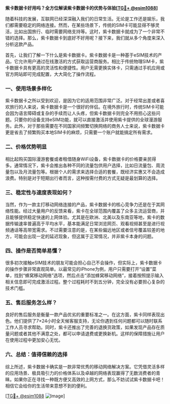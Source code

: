 **紫卡数据卡好用吗？全方位解读紫卡数据卡的优势与体验[[TG💪+ @esim1088](https://t.me/s/esim1088)]**

随着科技的发展，互联网已经深深融入我们的日常生活。无论是工作还是娱乐，我们都需要稳定的网络连接。然而，在某些场景下，传统的SIM卡可能显得不够灵活，比如出国旅行、临时需要网络支持等。这时，紫卡数据卡就成为了一个非常不错的选择。那么，紫卡数据卡到底好不好用呢？接下来，我们就从多个角度来深入分析这款产品。

首先，让我们了解一下什么是紫卡数据卡。紫卡数据卡是一种基于eSIM技术的产品，它允许用户通过在线激活的方式获取运营商服务。相比于传统物理SIM卡，紫卡数据卡具有更高的灵活性和便捷性。用户无需更换实体卡，只需通过手机应用或官方网站即可完成配置，大大简化了操作流程。

### **一、使用场景多样化**
紫卡数据卡之所以受到欢迎，是因为它的适用范围非常广泛。对于经常出差或者喜欢旅行的人来说，紫卡数据卡是一个很好的伴侣。在境外旅行时，传统SIM卡可能会因为语言障碍或复杂的手续而让人头疼，但紫卡数据卡则完全不用担心这些问题。只要你的设备支持eSIM功能，就可以直接激活并使用紫卡提供的全球漫游服务。此外，对于那些需要在不同国家间频繁切换网络的商务人士来说，紫卡数据卡更是省去了频繁购买本地SIM卡的麻烦，只需要一个账户就能搞定所有需求。

### **二、价格优势明显**
相比起购买国际漫游套餐或者租借随身WiFi设备，紫卡数据卡的价格要亲民得多。通常情况下，紫卡会推出各种不同的流量包供用户选择，比如日流量包、周流量包以及月流量包等。根据个人的需求来选择合适的套餐，既经济实惠又不会造成浪费。特别是对于短期出行者而言，这种按需付费的方式无疑是最划算的选择。

### **三、稳定性与速度表现如何？**
当然，作为一款主打移动网络连接的产品，紫卡数据卡的核心竞争力还是在于其网络性能。经过大量用户的反馈来看，紫卡在全球范围内覆盖了众多主流运营商，并且能够提供稳定快速的上网体验。尤其是在欧洲、北美以及东南亚等地，紫卡的数据传输速率普遍高于平均水平，基本能满足日常浏览网页、观看视频甚至是进行视频通话等高带宽需求。不过需要注意的是，在某些偏远地区或者信号覆盖较差的地方，可能会出现一定的延迟现象，但这属于正常情况，并非紫卡本身的问题。

### **四、操作是否简单易懂？**
很多初次接触eSIM技术的朋友可能会担心自己不会操作，但实际上，紫卡数据卡的操作步骤非常直观简单。以最常见的iPhone为例，用户只需要打开“设置”菜单，找到“蜂窝移动网络”选项，然后点击“添加蜂窝移动网络”，接着按照提示输入相关信息即可完成激活过程。整个过程耗时不到五分钟，完全没有必要担心复杂的技术门槛。

### **五、售后服务怎么样？**
良好的售后服务是衡量一款产品优劣的重要标准之一。在这方面，紫卡同样表现出色。他们提供了7×24小时全天候客服支持，无论你遇到任何问题都可以随时联系工作人员寻求帮助。同时，紫卡还推出了完善的退换货政策，如果发现产品存在质量问题或者其他不满意之处，都可以申请退费或更换新机。这样的保障措施让用户在使用过程中更加安心无忧。

### **六、总结：值得信赖的选择**
综上所述，紫卡数据卡确实是一款非常优秀的移动网络解决方案。它凭借灵活多样的应用场景、极具吸引力的价格体系以及卓越的网络表现赢得了无数消费者的青睐。如果你正在寻找一种既方便又高效的上网方式，那么不妨试试紫卡数据卡吧！相信它会给你的生活带来意想不到的便利。

[[TG💪+ @esim1088](https://t.me/s/esim1088) ![Image](https://i.postimg.cc/4NQfJmqS/Snipaste-2025-05-13-00-14-12.png)]